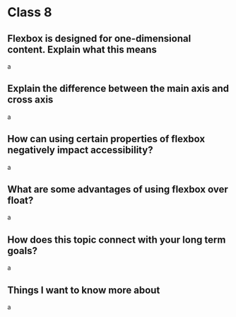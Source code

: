 # Class 8

## Flexbox is designed for one-dimensional content. Explain what this means

a

## Explain the difference between the main axis and cross axis

a

## How can using certain properties of flexbox negatively impact accessibility?

a

## What are some advantages of using flexbox over float?

a

## How does this topic connect with your long term goals?

a

## Things I want to know more about

a

